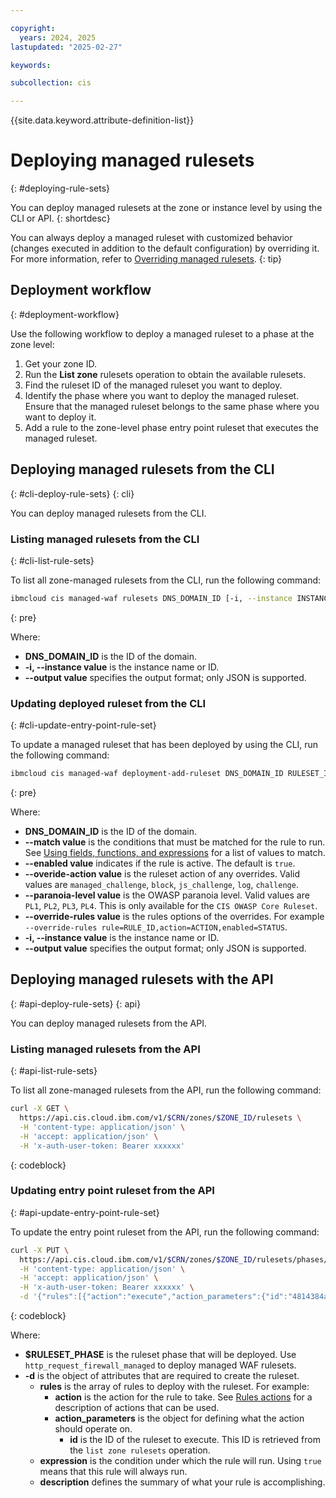 ```yaml
---

copyright:
  years: 2024, 2025
lastupdated: "2025-02-27"

keywords:

subcollection: cis

---
```


{{site.data.keyword.attribute-definition-list}}

# Deploying managed rulesets
{: #deploying-rule-sets}

You can deploy managed rulesets at the zone or instance level by using the CLI or API.
{: shortdesc}

You can always deploy a managed ruleset with customized behavior (changes executed in addition to the default configuration) by overriding it. For more information, refer to [Overriding managed rulesets](/docs/cis?topic=cis-overriding-rulesets&interface=cli).
{: tip}

## Deployment workflow
{: #deployment-workflow}

Use the following workflow to deploy a managed ruleset to a phase at the zone level:

1. Get your zone ID.
1. Run the **List zone** rulesets operation to obtain the available rulesets.
1. Find the ruleset ID of the managed ruleset you want to deploy.
1. Identify the phase where you want to deploy the managed ruleset. Ensure that the managed ruleset belongs to the same phase where you want to deploy it.
1. Add a rule to the zone-level phase entry point ruleset that executes the managed ruleset.

## Deploying managed rulesets from the CLI
{: #cli-deploy-rule-sets}
{: cli}

You can deploy managed rulesets from the CLI.

### Listing managed rulesets from the CLI
{: #cli-list-rule-sets}

To list all zone-managed rulesets from the CLI, run the following command:

```sh
ibmcloud cis managed-waf rulesets DNS_DOMAIN_ID [-i, --instance INSTANCE] [--output FORMAT]
```
{: pre}

Where:

* **DNS_DOMAIN_ID** is the ID of the domain.
* **-i, --instance value** is the instance name or ID.
* **--output value** specifies the output format; only JSON is supported.

### Updating deployed ruleset from the CLI
{: #cli-update-entry-point-rule-set}

To update a managed ruleset that has been deployed by using the CLI, run the following command:

```sh
ibmcloud cis managed-waf deployment-add-ruleset DNS_DOMAIN_ID RULESET_ID [--match EXPRESSION] [--enabled true|false] [--override-action ACTION] [--override-status STATUS] [--paranoia-level LEVEL] [--override-rules RULE] [-i, --instance INSTANCE] [--output FORMAT]
```
{: pre}

Where:

* **DNS_DOMAIN_ID** is the ID of the domain.
* **--match value** is the conditions that must be matched for the rule to run. See [Using fields, functions, and expressions](https://cloud.ibm.com/docs/cis?topic=cis-fields-and-expressions) for a list of values to match.
* **--enabled value** indicates if the rule is active. The default is `true`.
* **--overide-action value** is the ruleset action of any overrides. Valid values are `managed_challenge`, `block`, `js_challenge`, `log`, `challenge`.
* **--paranoia-level value** is the OWASP paranoia level. Valid values are `PL1`, `PL2`, `PL3`, `PL4`. This is only available for the `CIS OWASP Core Ruleset`.
* **--override-rules value** is the rules options of the overrides. For example `--override-rules rule=RULE_ID,action=ACTION,enabled=STATUS`.
* **-i, --instance value** is the instance name or ID.
* **--output value** specifies the output format; only JSON is supported.

## Deploying managed rulesets with the API
{: #api-deploy-rule-sets}
{: api}

You can deploy managed rulesets from the API.

### Listing managed rulesets from the API
{: #api-list-rule-sets}

To list all zone-managed rulesets from the API, run the following command:

```sh
curl -X GET \
  https://api.cis.cloud.ibm.com/v1/$CRN/zones/$ZONE_ID/rulesets \
  -H 'content-type: application/json' \
  -H 'accept: application/json' \
  -H 'x-auth-user-token: Bearer xxxxxx'
```
{: codeblock}

### Updating entry point ruleset from the API
{: #api-update-entry-point-rule-set}

To update the entry point ruleset from the API, run the following command:

```sh
curl -X PUT \
  https://api.cis.cloud.ibm.com/v1/$CRN/zones/$ZONE_ID/rulesets/phases/$RULESET_PHASE/entrypoint \
  -H 'content-type: application/json' \
  -H 'accept: application/json' \
  -H 'x-auth-user-token: Bearer xxxxxx' \
  -d '{"rules":[{"action":"execute","action_parameters":{"id":"4814384a9e5d4991b9815dcfc25d2f1f"},"expression":"true","description":"Execute WAF OWASP ruleset"}]}'
```
{: codeblock}

Where:
- **$RULESET_PHASE** is the ruleset phase that will be deployed. Use `http_request_firewall_managed` to deploy managed WAF rulesets.
- **-d** is the object of attributes that are required to create the ruleset.
   - **rules** is the array of rules to deploy with the ruleset. For example:
     - **action** is the action for the rule to take. See [Rules actions](/docs/cis?topic=cis-waf-actions) for a description of actions that can be used.
     - **action_parameters** is the object for defining what the action should operate on.
       - **id** is the ID of the ruleset to execute. This ID is retrieved from the `list zone rulesets` operation.
   - **expression** is the condition under which the rule will run. Using `true` means that this rule will always run.
   - **description** defines the summary of what your rule is accomplishing.
